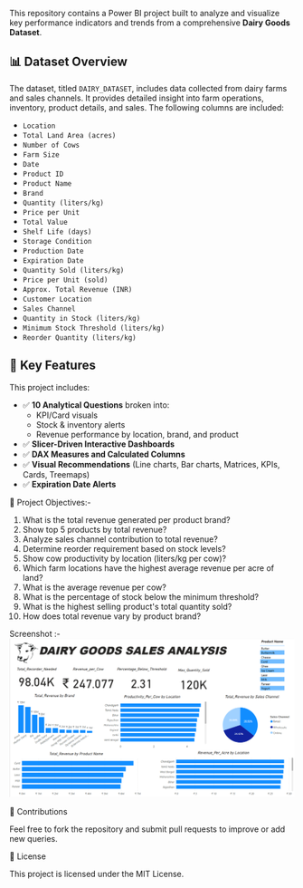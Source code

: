This repository contains a Power BI project built to analyze and visualize key performance indicators and trends from a comprehensive **Dairy Goods Dataset**.

## 📊 Dataset Overview

The dataset, titled `DAIRY_DATASET`, includes data collected from dairy farms and sales channels. It provides detailed insight into farm operations, inventory, product details, and sales. The following columns are included:

- `Location`
- `Total Land Area (acres)`
- `Number of Cows`
- `Farm Size`
- `Date`
- `Product ID`
- `Product Name`
- `Brand`
- `Quantity (liters/kg)`
- `Price per Unit`
- `Total Value`
- `Shelf Life (days)`
- `Storage Condition`
- `Production Date`
- `Expiration Date`
- `Quantity Sold (liters/kg)`
- `Price per Unit (sold)`
- `Approx. Total Revenue (INR)`
- `Customer Location`
- `Sales Channel`
- `Quantity in Stock (liters/kg)`
- `Minimum Stock Threshold (liters/kg)`
- `Reorder Quantity (liters/kg)`


 ## 💼 Key Features

This project includes:

- ✅ **10 Analytical Questions** broken into:
  - KPI/Card visuals
  - Stock & inventory alerts
  - Revenue performance by location, brand, and product
- ✅ **Slicer-Driven Interactive Dashboards**
- ✅ **DAX Measures and Calculated Columns**
- ✅ **Visual Recommendations** (Line charts, Bar charts, Matrices, KPIs, Cards, Treemaps)
- ✅ **Expiration Date Alerts**

🎯 Project Objectives:-

1.	What is the total revenue generated per product brand?
2.	Show top 5 products by total revenue?
3.	Analyze sales channel contribution to total revenue?
4.	Determine reorder requirement based on stock levels?
5.	Show cow productivity by location (liters/kg per cow)?
6.	Which farm locations have the highest average revenue per acre of land?
7.	What is the average revenue per cow?
8.	What is the percentage of stock below the minimum threshold?
9.	What is the highest selling product's total quantity sold?
10.	How does total revenue vary by product brand?

Screenshot :-
![image alt](https://github.com/Vikas-Sajwan/Dairy_Goods_Sales_Analysis/blob/main/Dashboard%20Screenshot.png)

🤝 Contributions

Feel free to fork the repository and submit pull requests to improve or add new queries.

📄 License

This project is licensed under the MIT License.




 
